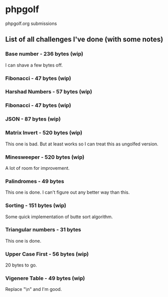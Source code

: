 # phpgolf
phpgolf.org submissions

## List of all challenges I've done (with some notes)
### Base number - 236 bytes (wip)
I can shave a few bytes off.
### Fibonacci - 47 bytes (wip)
### Harshad Numbers - 57 bytes (wip)
### Fibonacci - 47 bytes (wip)
### JSON - 87 bytes (wip)
### Matrix Invert - 520 bytes (wip)
This one is bad. But at least works so I can treat this as ungolfed version.
### Minesweeper - 520 bytes (wip)
A lot of room for improvement.
### Palindromes - 49 bytes
This one is done. I can't figure out any better way than this.
### Sorting - 151 bytes (wip)
Some quick implementation of butte sort algorithm.
### Triangular numbers - 31 bytes
This one is done.
### Upper Case First - 56 bytes (wip)
20 bytes to go.
### Vigenere Table - 49 bytes (wip)
Replace "\n" and I'm good.
